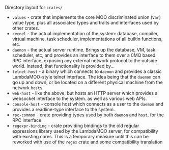 Directory layout for `crates/`

  * `values` - crate that implements the core MOO discriminated union (`Var`) value type,
    plus all associated types and traits and interfaces used by other crates.
  * `kernel` - the actual implementation of the system: database, compiler, virtual machine,
    task scheduler, implementations of all builtin functions, etc.
  * `daemon` - the actual server runtime. Brings up the database, VM, task scheduler, etc, and provides an interface
     to them over a 0MQ based RPC interface, exposing any external network protocol to the outside world. 
     Instead, that functionality is provided by...
  * `telnet-host` - a binary which connects to `daemon` and provides a classic LambdaMOO-style telnet interface.
     The idea being that the `daemon` can go up and down, or be located on a different physical machine from the  
     network `host`s
  * `web-host` - like the above, but hosts an HTTP server which provides a websocket interface to the system.
     as well as various web APIs.
  * `console-host` - console host which connects as a user to the `daemon` and provides a readline-type interface to the
     system.
  * `rpc-common` - crate providing types used by both `daemon` and `host`, for the RPC interface
  * `regexpr-binding` - crate providing bindings to the old regular expressions library used by
    the LambdaMOO server, for compatibility with existing cores. This is a temporary measure until
    this can be reworked with use of the `regex` crate and some compatibility translation
 